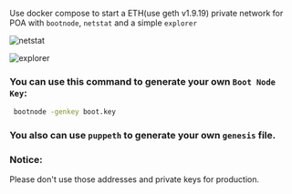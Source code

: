 Use docker compose to start a ETH(use geth v1.9.19) private network for POA with `bootnode`, `netstat` and a simple `explorer`

![netstat](https://static.hyn.space/images/poa-private-network-netstat.png)

![explorer](https://static.hyn.space/images/poa-private-network-explorer.png)

### You can use this command to generate your own `Boot Node Key`:
```sh
 bootnode -genkey boot.key 
```

### You also can use `puppeth` to generate your own `genesis` file.

### Notice:

Please don't use those addresses and private keys for production.